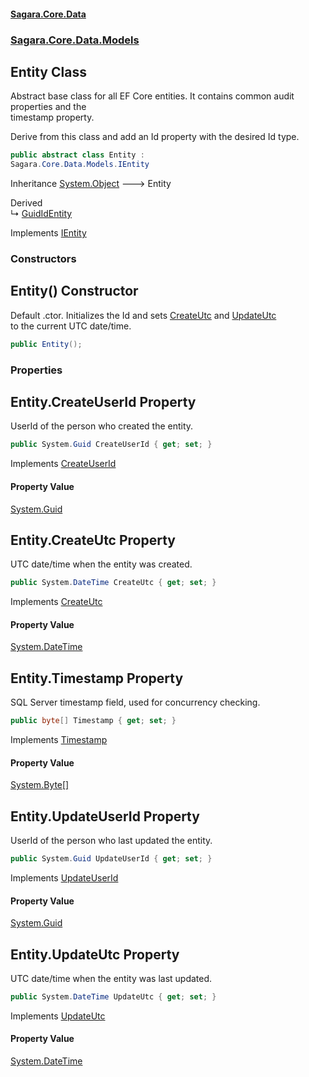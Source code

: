 #### [Sagara.Core.Data](index.md 'index')
### [Sagara.Core.Data.Models](index.md#Sagara.Core.Data.Models 'Sagara.Core.Data.Models')

## Entity Class

  
Abstract base class for all EF Core entities. It contains common audit properties and the   
            timestamp property.  
  
Derive from this class and add an Id property with the desired Id type.

```csharp
public abstract class Entity :
Sagara.Core.Data.Models.IEntity
```

Inheritance [System.Object](https://docs.microsoft.com/en-us/dotnet/api/System.Object 'System.Object') &#129106; Entity

Derived  
&#8627; [GuidIdEntity](Sagara.Core.Data.Models.GuidIdEntity.md 'Sagara.Core.Data.Models.GuidIdEntity')

Implements [IEntity](Sagara.Core.Data.Models.IEntity.md 'Sagara.Core.Data.Models.IEntity')
### Constructors

<a name='Sagara.Core.Data.Models.Entity.Entity()'></a>

## Entity() Constructor

Default .ctor. Initializes the Id and sets [CreateUtc](Sagara.Core.Data.Models.Entity.md#Sagara.Core.Data.Models.Entity.CreateUtc 'Sagara.Core.Data.Models.Entity.CreateUtc') and [UpdateUtc](Sagara.Core.Data.Models.Entity.md#Sagara.Core.Data.Models.Entity.UpdateUtc 'Sagara.Core.Data.Models.Entity.UpdateUtc')  
to the current UTC date/time.

```csharp
public Entity();
```
### Properties

<a name='Sagara.Core.Data.Models.Entity.CreateUserId'></a>

## Entity.CreateUserId Property

UserId of the person who created the entity.

```csharp
public System.Guid CreateUserId { get; set; }
```

Implements [CreateUserId](Sagara.Core.Data.Models.IEntity.md#Sagara.Core.Data.Models.IEntity.CreateUserId 'Sagara.Core.Data.Models.IEntity.CreateUserId')

#### Property Value
[System.Guid](https://docs.microsoft.com/en-us/dotnet/api/System.Guid 'System.Guid')

<a name='Sagara.Core.Data.Models.Entity.CreateUtc'></a>

## Entity.CreateUtc Property

UTC date/time when the entity was created.

```csharp
public System.DateTime CreateUtc { get; set; }
```

Implements [CreateUtc](Sagara.Core.Data.Models.IEntity.md#Sagara.Core.Data.Models.IEntity.CreateUtc 'Sagara.Core.Data.Models.IEntity.CreateUtc')

#### Property Value
[System.DateTime](https://docs.microsoft.com/en-us/dotnet/api/System.DateTime 'System.DateTime')

<a name='Sagara.Core.Data.Models.Entity.Timestamp'></a>

## Entity.Timestamp Property

SQL Server timestamp field, used for concurrency checking.

```csharp
public byte[] Timestamp { get; set; }
```

Implements [Timestamp](Sagara.Core.Data.Models.IEntity.md#Sagara.Core.Data.Models.IEntity.Timestamp 'Sagara.Core.Data.Models.IEntity.Timestamp')

#### Property Value
[System.Byte](https://docs.microsoft.com/en-us/dotnet/api/System.Byte 'System.Byte')[[]](https://docs.microsoft.com/en-us/dotnet/api/System.Array 'System.Array')

<a name='Sagara.Core.Data.Models.Entity.UpdateUserId'></a>

## Entity.UpdateUserId Property

UserId of the person who last updated the entity.

```csharp
public System.Guid UpdateUserId { get; set; }
```

Implements [UpdateUserId](Sagara.Core.Data.Models.IEntity.md#Sagara.Core.Data.Models.IEntity.UpdateUserId 'Sagara.Core.Data.Models.IEntity.UpdateUserId')

#### Property Value
[System.Guid](https://docs.microsoft.com/en-us/dotnet/api/System.Guid 'System.Guid')

<a name='Sagara.Core.Data.Models.Entity.UpdateUtc'></a>

## Entity.UpdateUtc Property

UTC date/time when the entity was last updated.

```csharp
public System.DateTime UpdateUtc { get; set; }
```

Implements [UpdateUtc](Sagara.Core.Data.Models.IEntity.md#Sagara.Core.Data.Models.IEntity.UpdateUtc 'Sagara.Core.Data.Models.IEntity.UpdateUtc')

#### Property Value
[System.DateTime](https://docs.microsoft.com/en-us/dotnet/api/System.DateTime 'System.DateTime')